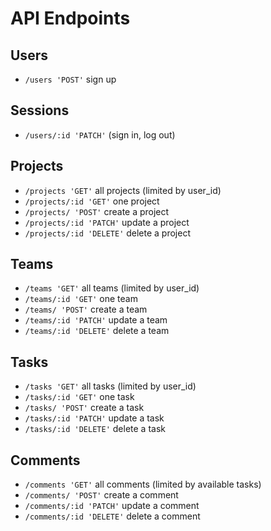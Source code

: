 # API Endpoints

## Users
* `/users 'POST'` sign up

## Sessions
* `/users/:id 'PATCH'`  (sign in, log out)

## Projects
* `/projects 'GET'` all projects (limited by user_id)
* `/projects/:id 'GET'` one project
* `/projects/ 'POST'` create a project
* `/projects/:id 'PATCH'` update a project
* `/projects/:id 'DELETE'` delete a project

## Teams
* `/teams 'GET'` all teams (limited by user_id)
* `/teams/:id 'GET'` one team
* `/teams/ 'POST'` create a team
* `/teams/:id 'PATCH'` update a team
* `/teams/:id 'DELETE'` delete a team

## Tasks
* `/tasks 'GET'` all tasks (limited by user_id)
* `/tasks/:id 'GET'` one task
* `/tasks/ 'POST'` create a task
* `/tasks/:id 'PATCH'` update a task
* `/tasks/:id 'DELETE'` delete a task

## Comments
* `/comments 'GET'` all comments (limited by available tasks)
* `/comments/ 'POST'` create a comment
* `/comments/:id 'PATCH'` update a comment
* `/comments/:id 'DELETE'` delete a comment
